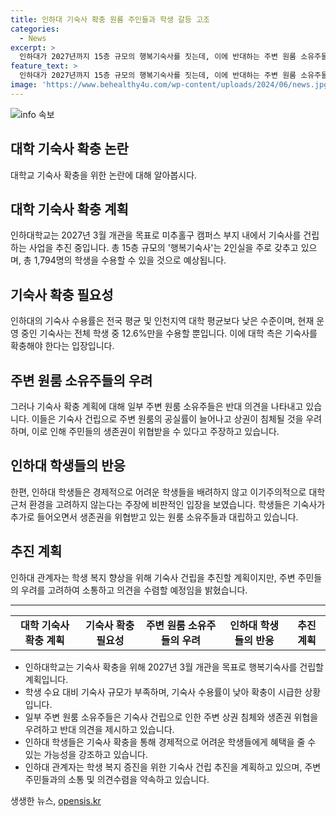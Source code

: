 ```yaml
---
title: 인하대 기숙사 확충 원룸 주인들과 학생 갈등 고조
categories:
  - News
excerpt: >
  인하대가 2027년까지 15층 규모의 행복기숙사를 짓는데, 이에 반대하는 주변 원룸 소유주들의 논란이 커지고 있다. 기숙사 확충이 필요한 학교 측과 기숙사로 인한 주변 상권 침체 우려하는 주민들의 입장이 충돌하고 있다. 기숙사 건립 계획에 반대하는 주민들은 현수막과 비상대책위원회를 구성하며 항의를 이어가고 있지만, 인하대 학생들은 대학 후문 인근 원룸의 높은 월세 등을 들며 기숙사 건립을 지지하고 있다.
feature_text: >
  인하대가 2027년까지 15층 규모의 행복기숙사를 짓는데, 이에 반대하는 주변 원룸 소유주들의 논란이 커지고 있다. 기숙사 확충이 필요한 학교 측과 기숙사로 인한 주변 상권 침체 우려하는 주민들의 입장이 충돌하고 있다. 기숙사 건립 계획에 반대하는 주민들은 현수막과 비상대책위원회를 구성하며 항의를 이어가고 있지만, 인하대 학생들은 대학 후문 인근 원룸의 높은 월세 등을 들며 기숙사 건립을 지지하고 있다.
image: 'https://www.behealthy4u.com/wp-content/uploads/2024/06/news.jpg'
---
```


<p><img src="https://www.behealthy4u.com/wp-content/uploads/2024/06/news.jpg" alt="info 속보" /></p>

<h2>대학 기숙사 확충 논란</h2>

<p data-ke-size="size16">대학교 기숙사 확충을 위한 논란에 대해 알아봅시다.</p>

<h2 data-ke-size="size26">대학 기숙사 확충 계획</h2>

<p data-ke-size="size16">인하대학교는 2027년 3월 개관을 목표로 미추홀구 캠퍼스 부지 내에서 기숙사를 건립하는 사업을 추진 중입니다. 총 15층 규모의 '행복기숙사'는 2인실을 주로 갖추고 있으며, 총 1,794명의 학생을 수용할 수 있을 것으로 예상됩니다.</p>

<h2 data-ke-size="size26">기숙사 확충 필요성</h2>

<p data-ke-size="size16">인하대의 기숙사 수용률은 전국 평균 및 인천지역 대학 평균보다 낮은 수준이며, 현재 운영 중인 기숙사는 전체 학생 중 12.6%만을 수용할 뿐입니다. 이에 대학 측은 기숙사를 확충해야 한다는 입장입니다.</p>

<h2 data-ke-size="size26">주변 원룸 소유주들의 우려</h2>

<p data-ke-size="size16">그러나 기숙사 확충 계획에 대해 일부 주변 원룸 소유주들은 반대 의견을 나타내고 있습니다. 이들은 기숙사 건립으로 주변 원룸의 공실률이 늘어나고 상권이 침체될 것을 우려하며, 이로 인해 주민들의 생존권이 위협받을 수 있다고 주장하고 있습니다.</p>

<h2 data-ke-size="size26">인하대 학생들의 반응</h2>

<p data-ke-size="size16">한편, 인하대 학생들은 경제적으로 어려운 학생들을 배려하지 않고 이기주의적으로 대학 근처 환경을 고려하지 않는다는 주장에 비판적인 입장을 보였습니다. 학생들은 기숙사가 추가로 들어오면서 생존권을 위협받고 있는 원룸 소유주들과 대립하고 있습니다.</p>

<h2 data-ke-size="size26">추진 계획</h2>

<p data-ke-size="size16">인하대 관계자는 학생 복지 향상을 위해 기숙사 건립을 추진할 계획이지만, 주변 주민들의 우려를 고려하여 소통하고 의견을 수렴할 예정임을 밝혔습니다.</p>

<hr>

<table>
    <tr>
        <td style="text-align: center; height: 17px;"><b>대학 기숙사 확충 계획</b></td>
        <td style="text-align: center; height: 17px;"><b>기숙사 확충 필요성</b></td>
        <td style="text-align: center; height: 17px;"><b>주변 원룸 소유주들의 우려</b></td>
        <td style="text-align: center; height: 17px;"><b>인하대 학생들의 반응</b></td>
        <td style="text-align: center; height: 17px;"><b>추진 계획</b></td>
    </tr>
</table>

<ul>
    <li>인하대학교는 기숙사 확충을 위해 2027년 3월 개관을 목표로 행복기숙사를 건립할 계획입니다.</li>
    <li>학생 수요 대비 기숙사 규모가 부족하며, 기숙사 수용률이 낮아 확충이 시급한 상황입니다.</li>
    <li>일부 주변 원룸 소유주들은 기숙사 건립으로 인한 주변 상권 침체와 생존권 위협을 우려하고 반대 의견을 제시하고 있습니다.</li>
    <li>인하대 학생들은 기숙사 확충을 통해 경제적으로 어려운 학생들에게 혜택을 줄 수 있는 가능성을 강조하고 있습니다.</li>
    <li>인하대 관계자는 학생 복지 증진을 위한 기숙사 건립 추진을 계획하고 있으며, 주변 주민들과의 소통 및 의견수렴을 약속하고 있습니다.</li>
</ul>
생생한 뉴스, <a href="https://opensis.kr" rel="dofollow">opensis.kr</a>



